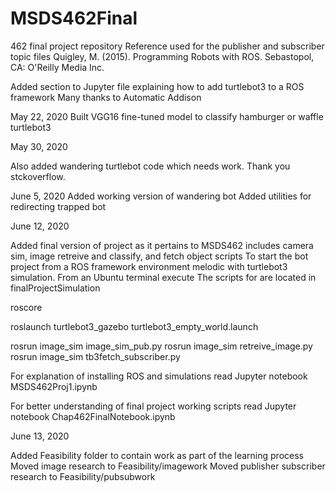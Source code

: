 # MSDS462Final
462 final project repository
Reference used for the publisher and subscriber topic files
Quigley, M. (2015). Programming Robots with ROS. Sebastopol, CA: O'Reilly Media Inc.


Added section to Jupyter file explaining how to add turtlebot3 to a ROS framework
Many thanks to Automatic Addison

May 22, 2020
Built VGG16 fine-tuned model to classify hamburger or waffle turtlebot3

May 30, 2020

Also added wandering turtlebot code which needs work. Thank you stckoverflow.

June 5, 2020
Added working version of wandering bot
Added utilities for redirecting trapped bot

June 12, 2020

Added final version of project as it pertains to MSDS462 includes camera sim, image retreive and classify, and fetch object scripts
To start the bot project from a ROS framework environment melodic with turtlebot3 simulation. From an Ubuntu terminal execute
The scripts for are located in finalProjectSimulation

roscore

roslaunch turtlebot3_gazebo turtlebot3_empty_world.launch

rosrun image_sim image_sim_pub.py
rosrun image_sim retreive_image.py
rosrun image_sim tb3fetch_subscriber.py

For explanation of installing ROS and simulations read Jupyter notebook MSDS462Proj1.ipynb

For better understanding of final project working scripts read Jupyter notebook Chap462FinalNotebook.ipynb

June 13, 2020

Added Feasibility folder to contain work as part of the learning process
Moved image research to Feasibility/imagework
Moved publisher subscriber research to Feasibility/pubsubwork



